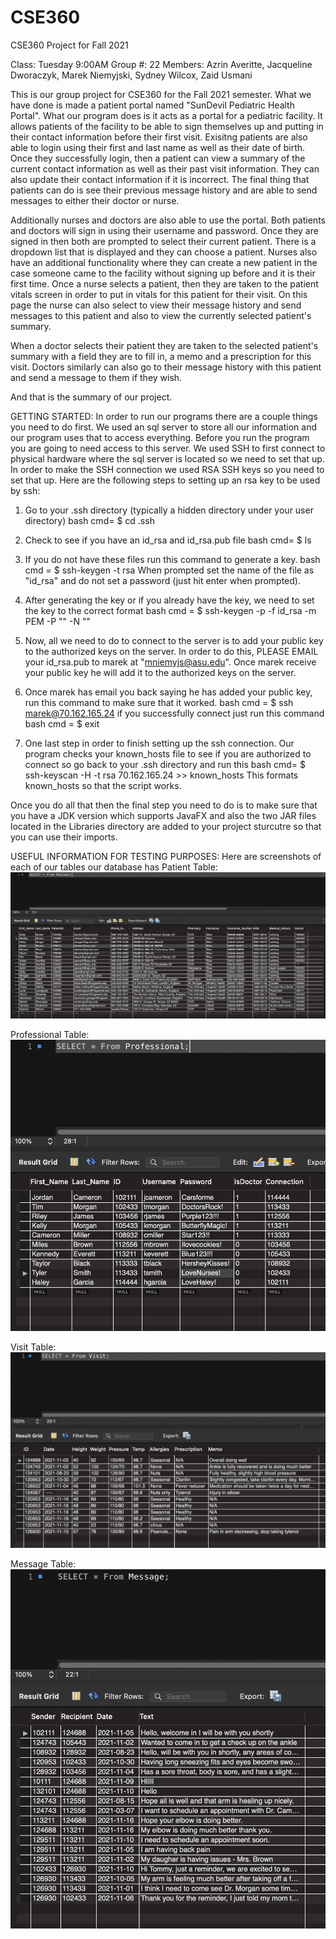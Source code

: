 # CSE360
CSE360 Project for Fall 2021

Class: Tuesday 9:00AM
Group #: 22
Members: Azrin Averitte, Jacqueline Dworaczyk, Marek Niemyjski, Sydney Wilcox, Zaid Usmani

This is our group project for CSE360 for the Fall 2021 semester. What we have done is made a patient portal named "SunDevil Pediatric Health Portal".
What our program does is it acts as a portal for a pediatric facility. 
It allows patients of the facility to be able to sign themselves up and putting in their contact information before their first visit.
Exisitng patients are also able to login using their first and last name as well as their date of birth.
Once they successfully login, then a patient can view a summary of the current contact information as well as their past visit information.
They can also update their contact information if it is incorrect. 
The final thing that patients can do is see their previous message history and are able to send messages to either their doctor or nurse.

Additionally nurses and doctors are also able to use the portal.
Both patients and doctors will sign in using their username and password.
Once they are signed in then both are prompted to select their current patient. There is a dropdown list that is displayed and they can choose a patient.
Nurses also have an additional functionality where they can create 
a new patient in the case someone came to the facility without signing up before and it is their first time.
Once a nurse selects a patient, then they are taken to the patient vitals screen in order to put in vitals for this patient for their visit. 
On this page the nurse can also select to view their message history and send messages to this patient and also to view the currently selected patient's summary.

When a doctor selects their patient they are taken to the selected patient's summary with a field they are to fill in, a memo and a prescription for this visit.
Doctors similarly can also go to their message history with this patient and send a message to them if they wish.

And that is the summary of our project.

GETTING STARTED:
In order to run our programs there are a couple things you need to do first.
We used an sql server to store all our information and our program uses that to access everything. 
Before you run the program you are going to need access to this server. 
We used SSH to first connect to physical hardware where the sql server is located so we need to set that up.
In order to make the SSH connection we used RSA SSH keys so you need to set that up.
Here are the following steps to setting up an rsa key to be used by ssh:

1. Go to your .ssh directory (typically a hidden directory under your user directory)
bash cmd= $ cd .ssh

2. Check to see if you have an id_rsa and id_rsa.pub file
bash cmd= $ ls

3. If you do not have these files run this command to generate a key.
bash cmd = $ ssh-keygen -t rsa
When prompted set the name of the file as "id_rsa" and do not set a password (just hit enter when prompted).

4. After generating the key or if you already have the key, we need to set the key to the correct format
bash cmd = $ ssh-keygen -p -f id_rsa -m PEM -P "" -N ""

5. Now, all we need to do to connect to the server is to add your public key to the authorized keys on the server.
In order to do this, PLEASE EMAIL your id_rsa.pub to marek at "mniemyjs@asu.edu".
Once marek receive your public key he will add it to the authorized keys on the server.

6. Once marek has email you back saying he has added your public key, run this command to make sure that it worked.
bash cmd = $ ssh marek@70.162.165.24
if you successfully connect just run this command
bash cmd = $ exit

7. One last step in order to finish setting up the ssh connection. 
Our program checks your known_hosts file to see if you are authorized to connect so go back to your .ssh directory and run this
bash cmd= $ ssh-keyscan -H -t rsa 70.162.165.24 >> known_hosts
This formats known_hosts so that the script works.

Once you do all that then the final step you need to do is to make sure that you have a JDK version which supports JavaFX and also
the two JAR files located in the Libraries directory are added to your project sturcutre so that you can use their imports.


USEFUL INFORMATION FOR TESTING PURPOSES:
Here are screenshots of each of our tables our database has
Patient Table:
![alt text](https://github.com/marek0039/CSE360/blob/main/Images/Patient_Table.png?raw=true)

Professional Table:
![alt text](https://github.com/marek0039/CSE360/blob/main/Images/Professional_Table.png?raw=true)

Visit Table:
![alt text](https://github.com/marek0039/CSE360/blob/main/Images/Visit_Table.png?raw=true)

Message Table:
![alt text](https://github.com/marek0039/CSE360/blob/main/Images/Message_Table.png?raw=true)

